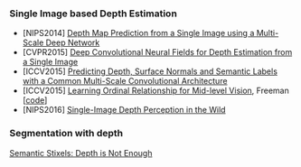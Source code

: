
### Single Image based Depth Estimation

- [NIPS2014] [Depth Map Prediction from a Single Image
using a Multi-Scale Deep Network](https://papers.nips.cc/paper/5539-depth-map-prediction-from-a-single-image-using-a-multi-scale-deep-network.pdf)
- [CVPR2015] [Deep Convolutional Neural Fields for Depth Estimation from a Single Image](http://www.cv-foundation.org/openaccess/content_cvpr_2015/papers/Liu_Deep_Convolutional_Neural_2015_CVPR_paper.pdf)
- [ICCV2015] [Predicting Depth, Surface Normals and Semantic Labels with a Common Multi-Scale Convolutional Architecture](http://cs.nyu.edu/~deigen/dnl/)
- [ICCV2015] [Learning Ordinal Relationship for Mid-level Vision](http://people.csail.mit.edu/danielzoran/ordinal.pdf), Freeman [[code](https://www.dropbox.com/s/nbtf8f31rm9858b/learning_ordinal_relationships_code.zip?dl=0)]
- [NIPS2016] [Single-Image Depth Perception in the Wild](http://arxiv.org/abs/1604.03901) 






### Segmentation with depth
[Semantic Stixels: Depth is Not Enough](https://download.visinf.tu-darmstadt.de/papers/2016-iv-schneider-semantic_stixels-preprint.pdf)


### 
